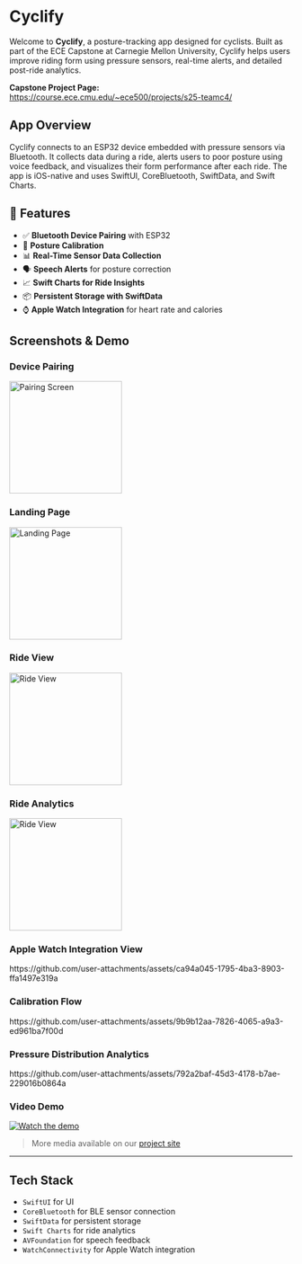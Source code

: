 # Cyclify

Welcome to **Cyclify**, a posture-tracking app designed for cyclists. Built as part of the ECE Capstone at Carnegie Mellon University, Cyclify helps users improve riding form using pressure sensors, real-time alerts, and detailed post-ride analytics.

**Capstone Project Page:**  
https://course.ece.cmu.edu/~ece500/projects/s25-teamc4/

## App Overview

Cyclify connects to an ESP32 device embedded with pressure sensors via Bluetooth. It collects data during a ride, alerts users to poor posture using voice feedback, and visualizes their form performance after each ride. The app is iOS-native and uses SwiftUI, CoreBluetooth, SwiftData, and Swift Charts.

## 🔧 Features

- ✅ **Bluetooth Device Pairing** with ESP32
- 🧘 **Posture Calibration** 
- 📊 **Real-Time Sensor Data Collection**
- 🗣️ **Speech Alerts** for posture correction
- 📈 **Swift Charts for Ride Insights**
- 📦 **Persistent Storage with SwiftData**
- ⌚ **Apple Watch Integration** for heart rate and calories

## Screenshots & Demo

<h3>Device Pairing</h3>
<img src="https://github.com/user-attachments/assets/0b534d38-3792-431b-a373-3bdc4f62470a" alt="Pairing Screen" width="200"/>

<h3>Landing Page</h3>
<img src="https://github.com/user-attachments/assets/04e2654c-7c05-4765-8747-fb93d2df1d45" alt="Landing Page" width="200"/>

<h3>Ride View</h3>
<img src="https://github.com/user-attachments/assets/87a98c55-d5ff-43cc-aa0d-1f491f31cffe" alt="Ride View" width="200"/>

<h3>Ride Analytics</h3>
<img src="https://github.com/user-attachments/assets/293df885-d3bd-4ee3-b1c5-1eac2a2dfa08" alt="Ride View" width="200"/>

<h3>Apple Watch Integration View</h3>
https://github.com/user-attachments/assets/ca94a045-1795-4ba3-8903-ffa1497e319a

<h3>Calibration Flow</h3>
https://github.com/user-attachments/assets/9b9b12aa-7826-4065-a9a3-ed961ba7f00d

<h3>Pressure Distribution Analytics</h3>
https://github.com/user-attachments/assets/792a2baf-45d3-4178-b7ae-229016b0864a


### Video Demo  
[![Watch the demo](https://img.youtube.com/vi/c8LMHRgGiyw/0.jpg)](https://www.youtube.com/watch?v=c8LMHRgGiyw)


> More media available on our [project site](https://course.ece.cmu.edu/~ece500/projects/s25-teamc4/)

---

## Tech Stack

- `SwiftUI` for UI
- `CoreBluetooth` for BLE sensor connection
- `SwiftData` for persistent storage
- `Swift Charts` for ride analytics
- `AVFoundation` for speech feedback
- `WatchConnectivity` for Apple Watch integration


